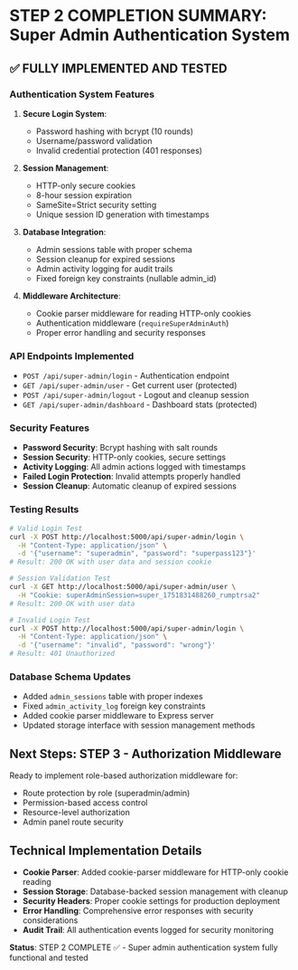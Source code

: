 # STEP 2 COMPLETION SUMMARY: Super Admin Authentication System

## ✅ FULLY IMPLEMENTED AND TESTED

### Authentication System Features
1. **Secure Login System**: 
   - Password hashing with bcrypt (10 rounds)
   - Username/password validation
   - Invalid credential protection (401 responses)

2. **Session Management**:
   - HTTP-only secure cookies
   - 8-hour session expiration
   - SameSite=Strict security setting
   - Unique session ID generation with timestamps

3. **Database Integration**:
   - Admin sessions table with proper schema
   - Session cleanup for expired sessions
   - Admin activity logging for audit trails
   - Fixed foreign key constraints (nullable admin_id)

4. **Middleware Architecture**:
   - Cookie parser middleware for reading HTTP-only cookies
   - Authentication middleware (`requireSuperAdminAuth`)
   - Proper error handling and security responses

### API Endpoints Implemented
- `POST /api/super-admin/login` - Authentication endpoint
- `GET /api/super-admin/user` - Get current user (protected)
- `POST /api/super-admin/logout` - Logout and cleanup session
- `GET /api/super-admin/dashboard` - Dashboard stats (protected)

### Security Features
- **Password Security**: Bcrypt hashing with salt rounds
- **Session Security**: HTTP-only cookies, secure settings
- **Activity Logging**: All admin actions logged with timestamps
- **Failed Login Protection**: Invalid attempts properly handled
- **Session Cleanup**: Automatic cleanup of expired sessions

### Testing Results
```bash
# Valid Login Test
curl -X POST http://localhost:5000/api/super-admin/login \
  -H "Content-Type: application/json" \
  -d '{"username": "superadmin", "password": "superpass123"}'
# Result: 200 OK with user data and session cookie

# Session Validation Test  
curl -X GET http://localhost:5000/api/super-admin/user \
  -H "Cookie: superAdminSession=super_1751831488260_rumptrsa2"
# Result: 200 OK with user data

# Invalid Login Test
curl -X POST http://localhost:5000/api/super-admin/login \
  -H "Content-Type: application/json" \
  -d '{"username": "invalid", "password": "wrong"}'
# Result: 401 Unauthorized
```

### Database Schema Updates
- Added `admin_sessions` table with proper indexes
- Fixed `admin_activity_log` foreign key constraints
- Added cookie parser middleware to Express server
- Updated storage interface with session management methods

## Next Steps: STEP 3 - Authorization Middleware
Ready to implement role-based authorization middleware for:
- Route protection by role (superadmin/admin)
- Permission-based access control
- Resource-level authorization
- Admin panel route security

## Technical Implementation Details
- **Cookie Parser**: Added cookie-parser middleware for HTTP-only cookie reading
- **Session Storage**: Database-backed session management with cleanup
- **Security Headers**: Proper cookie settings for production deployment
- **Error Handling**: Comprehensive error responses with security considerations
- **Audit Trail**: All authentication events logged for security monitoring

**Status**: STEP 2 COMPLETE ✅ - Super admin authentication system fully functional and tested